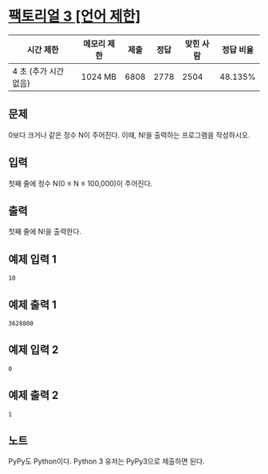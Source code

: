 # [팩토리얼 3 [언어 제한]](https://www.acmicpc.net/problem/27434)

| 시간 제한 | 메모리 제한 | 제출 | 정답 | 맞힌 사람 | 정답 비율 |
| --- | --- | --- | --- | --- | --- |
| 4 초 (추가 시간 없음) | 1024 MB | 6808 | 2778 | 2504 | 48.135% |

## 문제

0보다 크거나 같은 정수 N이 주어진다. 이때, N!을 출력하는 프로그램을 작성하시오.

## 입력

첫째 줄에 정수 N(0 ≤ N ≤ 100,000)이 주어진다.

## 출력

첫째 줄에 N!을 출력한다.

## 예제 입력 1

```
10

```

## 예제 출력 1

```
3628800

```

## 예제 입력 2

```
0

```

## 예제 출력 2

```
1

```

## 노트

PyPy도 Python이다. Python 3 유저는 PyPy3으로 제출하면 된다.
